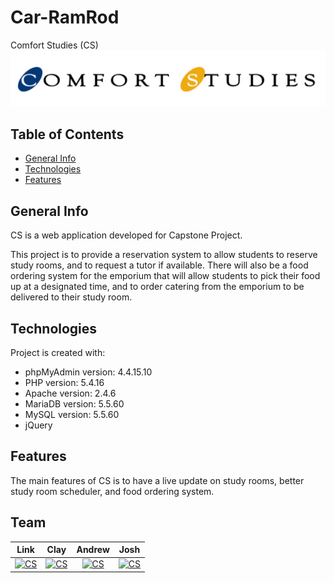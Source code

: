 # Car-RamRod
Comfort Studies (CS) <a href="https://dbdev-stark.cs.kent.edu/~lmaynar1/Capstone/FINALPRODUCT/login/sign.php"><img src="images/logo.png" title="Comfort Studies" alt="Comfort Studies"></a>
## Table of Contents
* [General Info](#general-info)
* [Technologies](#technologies)
* [Features](#features)

## General Info
CS is a web application developed for Capstone Project.

This project is to provide a reservation system to allow students to reserve study rooms, and to request a tutor if available. There will also be a food ordering system for the emporium that will allow students to pick their food up at a designated time, and to order catering from the emporium to be delivered to their study room.

## Technologies
Project is created with:
* phpMyAdmin version: 4.4.15.10
* PHP version: 5.4.16
* Apache version: 2.4.6
* MariaDB version: 5.5.60
* MySQL version: 5.5.60
* jQuery

## Features
The main features of CS is to have a live update on study rooms, better study room scheduler, and food ordering system.

## Team

| **Link** | **Clay** | **Andrew** | **Josh** |
| :---: |:---:| :---:| :---:|
| [![CS](https://avatars1.githubusercontent.com/u/35569437?v=3&s=100)](https://github.com)    | [![CS](https://avatars2.githubusercontent.com/u/36749776?v=2&s=100)](http://https://github.com) | [![CS](https://avatars3.githubusercontent.com/u/36925205?v=3&s=200)](http://https://github.com)  |[![CS](https://avatars2.githubusercontent.com/u/36925191?v=3&s=200)](http://https://github.com)  |
